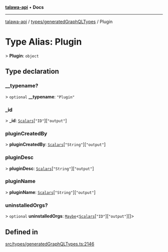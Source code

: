 [**talawa-api**](../../../README.md) • **Docs**

***

[talawa-api](../../../modules.md) / [types/generatedGraphQLTypes](../README.md) / Plugin

# Type Alias: Plugin

\> **Plugin**: `object`

## Type declaration

### \_\_typename?

\> `optional` **\_\_typename**: `"Plugin"`

### \_id

\> **\_id**: [`Scalars`](Scalars.md)\[`"ID"`\]\[`"output"`\]

### pluginCreatedBy

\> **pluginCreatedBy**: [`Scalars`](Scalars.md)\[`"String"`\]\[`"output"`\]

### pluginDesc

\> **pluginDesc**: [`Scalars`](Scalars.md)\[`"String"`\]\[`"output"`\]

### pluginName

\> **pluginName**: [`Scalars`](Scalars.md)\[`"String"`\]\[`"output"`\]

### uninstalledOrgs?

\> `optional` **uninstalledOrgs**: [`Maybe`](Maybe.md)\<[`Scalars`](Scalars.md)\[`"ID"`\]\[`"output"`\][]\>

## Defined in

[src/types/generatedGraphQLTypes.ts:2146](https://github.com/PalisadoesFoundation/talawa-api/blob/c952c7a3bfd4b8b910fbae10313f5402ade5a9d4/src/types/generatedGraphQLTypes.ts#L2146)
